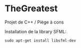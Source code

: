 # TheGreatest
Projet de C++ / Piège à cons

Installation de la library SFML:

	sudo apt-get install libsfml-dev